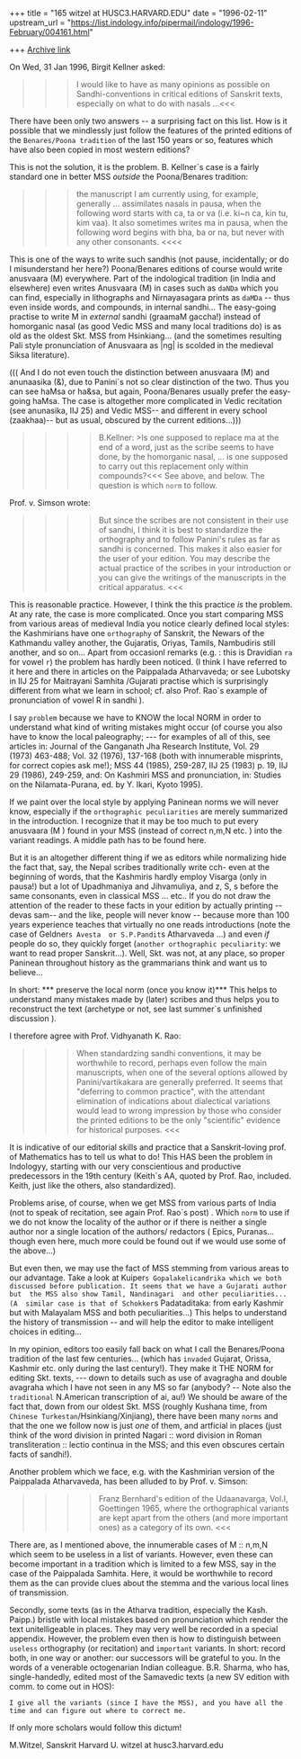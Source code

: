 +++
title = "165 witzel at HUSC3.HARVARD.EDU"
date = "1996-02-11"
upstream_url = "https://list.indology.info/pipermail/indology/1996-February/004161.html"

+++
[Archive link](https://list.indology.info/pipermail/indology/1996-February/004161.html)


On Wed, 31 Jan 1996, Birgit Kellner asked:
>>> I would like to have as many opinions as possible on 
Sandhi-conventions in critical editions of Sanskrit texts, especially on 
what to do with nasals ...<<<

There have been only two answers -- a surprising fact on this  list.  How 
is it possible that we mindlessly just follow the features of the printed 
editions of the ``Benares/Poona tradition``  of the last 150 years or so, 
features which have also been copied in most western editions?

This is not the solution, it is the problem. B. Kellner`s case is a 
fairly standard one in better MSS *outside* the Poona/Benares tradition:
>>> the manuscript I am currently using, for example, generally ... 
assimilates nasals in pausa, when the following word starts with ca, ta 
or va  (i.e. ki~n ca, kin tu, kim vaa). It also sometimes writes ma in 
pausa, when the following word begins with bha, ba or na, but never with 
any other consonants.  <<<<

This is one of the ways to write such sandhis (not pause, incidentally; 
or do I misunderstand her here?) Poona/Benares editions of course would 
write anusvaara (M)  everywhere. Part of the indological tradition (in 
India and elsewhere) even writes  Anusvaara  (M) in cases such as 
``daNDa`` which you can find, especially in lithographs and Nirnayasagara 
prints as ``daMDa`` -- thus even inside words, and compounds, in internal 
sandhi...  The easy-going practise to write M in *external* sandhi 
(graamaM gaccha!) instead of homorganic nasal (as good Vedic MSS  and 
many local traditions do) is as old as the oldest Skt. MSS from 
Hsinkiang... (and the sometimes resulting Pali style pronunciation of 
Anusvaara as |ng|  is scolded in the medieval Siksa literature).

((( And I do not even touch the distinction between anusvaara (M) and 
anunaasika (&), due to Panini`s not so clear distinction of the two. Thus 
you can see haMsa or ha&sa,  but again, Poona/Benares usually prefer the 
easy-going haMsa. The case is altogether more complicated in Vedic 
recitation (see anunasika, IIJ 25) and Vedic MSS-- and different in every 
school (zaakhaa)-- but as usual, obscured by the current editions...)))

>>>>B.Kellner: >Is one supposed to replace ma at the end of a word, just 
as the scribe seems to have done, by the homorganic nasal, ...  is one 
supposed to carry out this replacement only within compounds?<<<
See above, and below. The question is which ``norm`` to follow.

Prof.  v. Simson wrote:
>>>>But since the scribes are not consistent in their use of sandhi, I 
think it is best to standardize the orthography and to follow Panini's 
rules as far as sandhi is concerned. This makes it also easier for the 
user of your edition. You may describe the actual practice of the scribes 
in your introduction or you can give the writings of the manuscripts in 
the critical apparatus. <<<

This is reasonable practice. However, I think the this practice *is* the 
problem. At any rate, the case is more complicated. Once you start 
comparing MSS from various areas of medieval India you notice clearly 
defined local styles: the Kashmirians have one ``orthography`` of 
Sanskrit, the Newars of the Kathmandu valley another, the Gujaratis, 
Oriyas, Tamils, Nambudiris  still another, and so on...  Apart from 
occasionl remarks (e.g. : this is Dravidian ``ra`` for  vowel ``r``) the 
problem has hardly been noticed. (I think I have referred to it here and 
there in articles on the Paippalada Atharvaveda; or see Lubotsky in IIJ 
25 for Maitrayani Samhita /Gujarati practise which is surprisingly 
different from what we learn  in school; cf. also Prof. Rao`s example of 
pronunciation of   vowel R in sandhi ).

I say ``problem`` because we have to KNOW the local NORM  in order to 
understand what kind of writing mistakes might occur (of course you also 
have to know the local paleography; --- for examples of all of this, see  
articles in: Journal of the Ganganath Jha Research Institute, Vol. 29  
(1973) 463-488; Vol.  32 (1976), 137-168 (both with innumerable 
misprints, for correct copies ask me!); MSS 44 (1985), 259-287, IIJ 25 
(1983) p. 19, IIJ 29 (1986), 249-259, and: On Kashmiri MSS and 
pronunciation, in:  Studies on the Nilamata-Purana,  ed. by Y. Ikari, 
Kyoto 1995).

If we paint over the local style by applying Paninean norms we will never 
know, especially if the ``orthographic peculiarities`` are merely 
summarized in the introduction. I recognize that it may be too much to 
put every anusvaara (M ) found in your MSS (instead of correct n,m,N etc. 
) into the variant readings. A middle path has to be found here.

But it is an altogether different thing if we as editors while 
normalizing hide the fact that, say, the Nepal scribes traditionally 
write  cch- even at the beginning of words, that the Kashmiris hardly 
employ Visarga (only in pausa!) but a lot of Upadhmaniya and Jihvamuliya, 
and z, S, s before the same consonants, even in classical MSS ... etc.. 
If you do not draw the attention of the reader to these facts in your 
edition by actually printing  --devas sam-- and the like, people will 
never know -- because more than 100 years experience teaches that 
virtually no one reads introductions (note the case of Geldner`s Avesta 
or S.P.Pandit`s Atharvaveda ...) and even *if* people do so, they quickly 
forget (``another orthographic peculiarity``: we want to read proper 
Sanskrit...).  Well, Skt. was not, at any place, so proper Paninean 
throughout history as the grammarians think and want us to believe... 

In short: 
*** preserve the local norm (once you know it)*** 
This helps to understand many mistakes made by (later) scribes and thus 
helps you to reconstruct the text (archetype or not, see last summer`s 
unfinished discussion ).

 I therefore agree with  Prof. Vidhyanath K. Rao: 
>>> When standardzing sandhi conventions, it may be worthwhile to record, 
perhaps even follow the main manuscripts, when one of the several options 
allowed by Panini/vartikakara are generally preferred.
It seems that "deferring to common practice", with the attendant 
elimination of indications about dialectical variations would lead to 
wrong impression by those who consider the printed editions to be the 
only "scientific" evidence for historical purposes. <<<

It is indicative of our editorial skills and practice that a 
Sanskrit-loving  prof. of Mathematics has to tell us what to do! This HAS 
been the problem in Indologyy, starting with our very conscientious and 
productive predecessors in the 19th century (Keith`s AA, quoted by Prof. 
Rao, included. Keith, just like the others, also standardized).


Problems arise, of course, when we get MSS from various parts of India 
(not to speak of recitation, see again Prof.  Rao`s post) . Which 
``norm`` to use if we do not know the locality of the author or if there 
is neither a  single author nor a single location of the authors/ 
redactors ( Epics, Puranas... though even here, much  more could be found 
out if we would use some of the above...)

But even then, we may use the fact of MSS stemming from various areas to 
our advantage. Take a look at Kuiper`s Gopalakelicandrika which we both 
discussed before publication. It seems that we have a Gujarati author but 
the MSS also show Tamil, Nandinagari  and other peculiarities... (A 
similar case is that of Schokker`s Padataditaka:  from early  Kashmir but 
with Malayalam MSS and both peculiarities...) This helps to understand 
the history of transmission -- and will help the editor to make 
intelligent choices in editing...

In my opinion, editors too easily fall back on what I call the 
Benares/Poona tradition of the last few centuries...
(which has ``invaded`` Gujarat, Orissa, Kashmir  etc. only during the 
last century!). They make it THE NORM for editing Skt. texts, --- down to 
details such as use of avagragha and double avagraha which I have not 
seen in any MS so far (anybody? -- Note also the ``traditional`` 
N.American transcription of  ai, au!) We should be aware of the fact 
that, down from our oldest Skt.  MSS (roughly Kushana time, from 
``Chinese Turkestan``/Hsinkiang/Xinjiang), there have been many ``norms`` 
and that the one we follow now is just *one* of them, and artficial in 
places (just think of the word division in printed Nagari :: word 
division in Roman transliteration :: lectio continua in the MSS; and this 
even obscures certain facts of sandhi!).


Another problem which we face, e.g. with the Kashmirian version of the 
Paippalada Atharvaveda, has been alluded to by Prof.  v. Simson: 
>>>>  Franz Bernhard's edition of the Udaanavarga, Vol.I, Goettingen 
1965, where the orthographical variants are kept apart from the others 
(and more important ones) as a category of its own.  <<<

There are, as I mentioned above, the innumerable cases of  M :: n,m,N  
which seem to be useless in a list of variants. However, even these can 
become important in a tradition which is limited to a few MSS, say in the 
case of the Paippalada Samhita. Here, it would be worthwhile to record 
them as the can provide clues about the stemma and the various local 
lines of transmission.

Secondly, some texts (as in the Atharva tradition, especially the Kash. 
Paipp.) bristle with local mistakes based on pronunciation which render 
the text unitelligeable in places. They may very well be recorded in a 
special appendix. However, the problem even then is how to distinguish 
between ``useless`` orthography (or recitation) and ``important`` 
variants. In short: record both, in one way or another: our successors 
will be grateful to you. In the words of a venerable octogenarian  Indian 
colleague. B.R. Sharma, who has, single-handedly, edited most of the 
Samavedic texts (a new SV edition with comm. to come out in HOS):

 ``I give all the variants (since I have the MSS), and you have all the 
time and can figure out where to correct me.``

If only more scholars would follow this dictum!


M.Witzel, Sanskrit
Harvard U. 
witzel at husc3.harvard.edu




